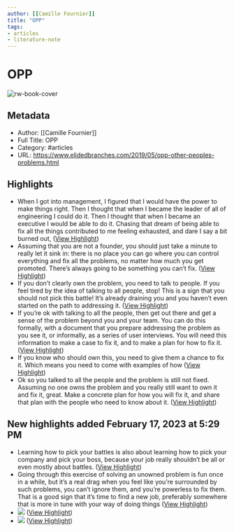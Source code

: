 ```yaml
---
author: [[Camille Fournier]]
title: "OPP"
tags: 
- articles
- literature-note
---
```

# OPP

![rw-book-cover](https://lh3.googleusercontent.com/blogger_img_proxy/ANbyha1JQO_2H61ExkZYk9a6PcmZ59IdtQ8QWm9ypWKq8OJo00WblbJnE3-YG0Aca7YUtiViDjYPfzJWD-Uigf10umwfLkYdFvzXyKr5yXBU2T_3AXBHPrUOy-MIhOrLgfQAzMUzYkB8FDTd5g=w1200-h630-p-k-no-nu)

## Metadata
- Author: [[Camille Fournier]]
- Full Title: OPP
- Category: #articles
- URL: https://www.elidedbranches.com/2019/05/opp-other-peoples-problems.html

## Highlights
- When I got into management, I figured that I would have the power to make things right. Then I thought that when I became the leader of all of engineering I could do it. Then I thought that when I became an executive I would be able to do it. Chasing that dream of being able to fix all the things contributed to me feeling exhausted, and dare I say a bit burned out, ([View Highlight](https://read.readwise.io/read/01gseb8asmfdz1dnsx2zz728v2))
- Assuming that you are not a founder, you should just take a minute to really let it sink in: there is no place you can go where you can control everything and fix all the problems, no matter how much you get promoted. There’s always going to be something you can’t fix. ([View Highlight](https://read.readwise.io/read/01gseb9a2g490e4kmagg33bpem))
- If you don’t clearly own the problem, you need to talk to people. If you feel tired by the idea of talking to all people, stop! This is a sign that you should not pick this battle! It’s already draining you and you haven’t even started on the path to addressing it. ([View Highlight](https://read.readwise.io/read/01gsebycjemv00yt6q8m1c0f02))
- If you’re ok with talking to all the people, then get out there and get a sense of the problem beyond you and your team. You can do this formally, with a document that you prepare addressing the problem as you see it, or informally, as a series of user interviews. You will need this information to make a case to fix it, and to make a plan for how to fix it. ([View Highlight](https://read.readwise.io/read/01gsebzc9gqxe25rkrq5fn3hch))
- If you know who should own this, you need to give them a chance to fix it. Which means you need to come with examples of how ([View Highlight](https://read.readwise.io/read/01gsebzresm0ebr8wjrtrkx1rv))
- Ok so you talked to all the people and the problem is still not fixed. Assuming no one owns the problem and you really still want to own it and fix it, great. Make a concrete plan for how you will fix it, and share that plan with the people who need to know about it. ([View Highlight](https://read.readwise.io/read/01gsec0wyk5c4x33bvdk8caef0))
## New highlights added February 17, 2023 at 5:29 PM
- Learning how to pick your battles is also about learning how to pick your company and pick your boss, because your job really shouldn’t be all or even mostly about battles. ([View Highlight](https://read.readwise.io/read/01gsg0a9hes154g5y144znjxmc))
- Going through this exercise of solving an unowned problem is fun once in a while, but it’s a real drag when you feel like you’re surrounded by such problems, you can’t ignore them, and you’re powerless to fix them. That is a good sign that it’s time to find a new job, preferably somewhere that is more in tune with your way of doing things ([View Highlight](https://read.readwise.io/read/01gsg0axmm23tv11s5th48kw8z))
- ![](https://cdn-images-1.medium.com/max/1600/1*ooyoTtGkEfUYosK56_AWdw.jpeg) ([View Highlight](https://read.readwise.io/read/01gsg0b6shshdqd376gxz8c6dd))
- ![](https://cdn-images-1.medium.com/max/1600/1*ooyoTtGkEfUYosK56_AWdw.jpeg) ([View Highlight](https://read.readwise.io/read/01gsg0b6swp2b55m3k8pfe25kr))
